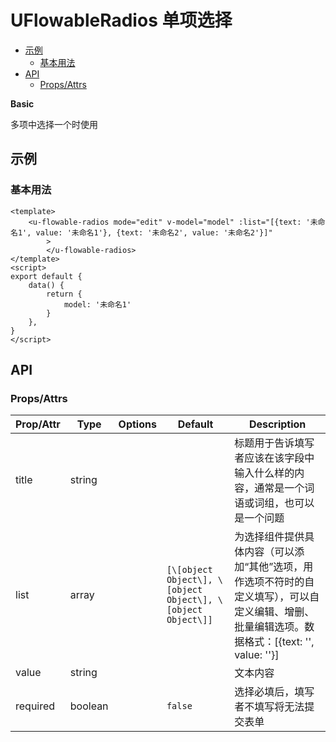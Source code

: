 <!-- 该 README.md 根据 api.yaml 和 docs/*.md 自动生成，为了方便在 GitHub 和 NPM 上查阅。如需修改，请查看源文件 -->

# UFlowableRadios 单项选择

- [示例](#示例)
    - [基本用法](#基本用法)
- [API]()
    - [Props/Attrs](#propsattrs)

**Basic**

多项中选择一个时使用

## 示例
### 基本用法

```vue
<template>
    <u-flowable-radios mode="edit" v-model="model" :list="[{text: '未命名1', value: '未命名1'}, {text: '未命名2', value: '未命名2'}]"
		>
		</u-flowable-radios>
</template>
<script>
export default {
    data() {
        return {
            model: '未命名1'
        }
    },
}
</script>
```
## API
### Props/Attrs

| Prop/Attr | Type | Options | Default | Description |
| --------- | ---- | ------- | ------- | ----------- |
| title | string |  |  | 标题用于告诉填写者应该在该字段中输入什么样的内容，通常是一个词语或词组，也可以是一个问题 |
| list | array |  | `[\[object Object\], \[object Object\], \[object Object\]]` | 为选择组件提供具体内容（可以添加“其他”选项，用作选项不符时的自定义填写），可以自定义编辑、增删、批量编辑选项。数据格式：[{text: '', value: ''}] |
| value | string |  |  | 文本内容 |
| required | boolean |  | `false` | 选择必填后，填写者不填写将无法提交表单 |

